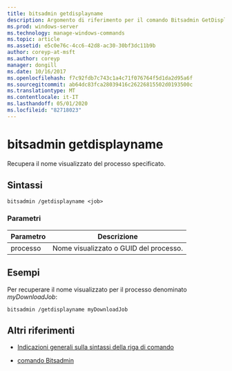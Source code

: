 ```yaml
---
title: bitsadmin getdisplayname
description: Argomento di riferimento per il comando Bitsadmin GetDisplayName, che consente di recuperare il nome visualizzato del processo specificato.
ms.prod: windows-server
ms.technology: manage-windows-commands
ms.topic: article
ms.assetid: e5c0e76c-4cc6-42d8-ac30-30bf3dc11b9b
author: coreyp-at-msft
ms.author: coreyp
manager: dongill
ms.date: 10/16/2017
ms.openlocfilehash: f7c92fdb7c743c1a4c71f076764f5d1da2d95a6f
ms.sourcegitcommit: ab64dc83fca28039416c26226815502d0193500c
ms.translationtype: MT
ms.contentlocale: it-IT
ms.lasthandoff: 05/01/2020
ms.locfileid: "82718023"
---
```

# <a name="bitsadmin-getdisplayname"></a>bitsadmin getdisplayname

Recupera il nome visualizzato del processo specificato.

## <a name="syntax"></a>Sintassi

```
bitsadmin /getdisplayname <job>
```

### <a name="parameters"></a>Parametri

| Parametro | Descrizione |
| -------------- | -------------- |
| processo | Nome visualizzato o GUID del processo. |

## <a name="examples"></a>Esempi

Per recuperare il nome visualizzato per il processo denominato *myDownloadJob*:

```
bitsadmin /getdisplayname myDownloadJob
```

## <a name="additional-references"></a>Altri riferimenti

- [Indicazioni generali sulla sintassi della riga di comando](command-line-syntax-key.md)

- [comando Bitsadmin](bitsadmin.md)
